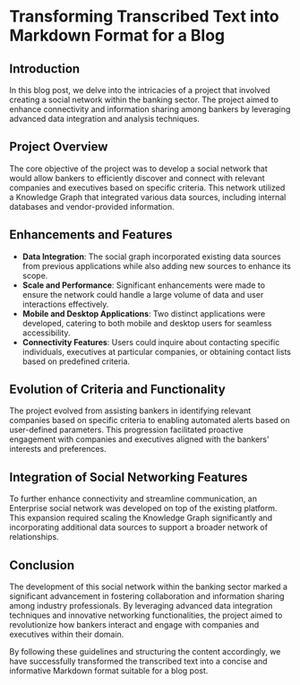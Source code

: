 # Transforming Transcribed Text into Markdown Format for a Blog

## Introduction
In this blog post, we delve into the intricacies of a project that involved creating a social network within the banking sector. The project aimed to enhance connectivity and information sharing among bankers by leveraging advanced data integration and analysis techniques.

## Project Overview
The core objective of the project was to develop a social network that would allow bankers to efficiently discover and connect with relevant companies and executives based on specific criteria. This network utilized a Knowledge Graph that integrated various data sources, including internal databases and vendor-provided information.

## Enhancements and Features
- **Data Integration**: The social graph incorporated existing data sources from previous applications while also adding new sources to enhance its scope.
- **Scale and Performance**: Significant enhancements were made to ensure the network could handle a large volume of data and user interactions effectively.
- **Mobile and Desktop Applications**: Two distinct applications were developed, catering to both mobile and desktop users for seamless accessibility.
- **Connectivity Features**: Users could inquire about contacting specific individuals, executives at particular companies, or obtaining contact lists based on predefined criteria.

## Evolution of Criteria and Functionality
The project evolved from assisting bankers in identifying relevant companies based on specific criteria to enabling automated alerts based on user-defined parameters. This progression facilitated proactive engagement with companies and executives aligned with the bankers' interests and preferences.

## Integration of Social Networking Features
To further enhance connectivity and streamline communication, an Enterprise social network was developed on top of the existing platform. This expansion required scaling the Knowledge Graph significantly and incorporating additional data sources to support a broader network of relationships.

## Conclusion
The development of this social network within the banking sector marked a significant advancement in fostering collaboration and information sharing among industry professionals. By leveraging advanced data integration techniques and innovative networking functionalities, the project aimed to revolutionize how bankers interact and engage with companies and executives within their domain.

By following these guidelines and structuring the content accordingly, we have successfully transformed the transcribed text into a concise and informative Markdown format suitable for a blog post.